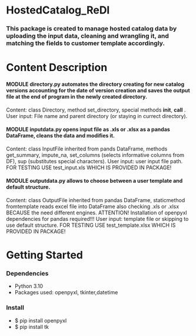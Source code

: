 # HostedCatalog_ReDI
### This package is created to manage hosted catalog data by uploading the input data, cleaning and wrangling it, and matching the fields to customer template  accordingly.

# Content Description
#### MODULE directory.py  automates the directory creating for new catalog versions accounting for the date of version creation and saves the output file at the end of program in the newly created directory. 
Content: class Directory, method set_directory, special methods __init__, __call__  .
User input: File name and parent directory (or staying in currect directory).

#### MODULE inputdata.py opens input file as .xls or .xlsx as a pandas DataFrame, cleans the data and modifies it. 
Content: class InputFile inherited from pands DataFrame, methods get_summary, impute_na, set_columns (selects informative columns from DF), sup (substitutes special characters).
User input: user input file path. FOR TESTING USE test_input.xls WHICH IS PROVIDED IN PACKAGE!

#### MODULE outputdata.py allows to choose between a user template and default structure.
Content: class OutputFile inherited from pandas DataFrame, staticmethod fromtemplate reads excel file into DataFrame also checking .xls or .xlsx BECAUSE the need different engines. ATTENTION! Installation of openpyxl dependencies for pandas required!!!
User input: template file or skipping to use default structure. FOR TESTING USE test_template.xlsx WHICH IS PROVIDED IN PACKAGE!

# Getting Started
### Dependencies
* Python 3.10
* Packages used: openpyxl, tkinter,datetime

### Install
* $ pip install openpyxl
* $ pip install tk
